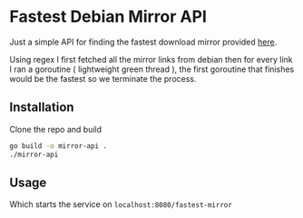 # Fastest Debian Mirror API

Just a simple API for finding the fastest download mirror provided [here](www.debian.org/mirror/list).

Using regex I first fetched all the mirror links from debian then for every link I ran a goroutine ( lightweight green thread ), the first goroutine that finishes would be the fastest so we terminate the process.

## Installation

Clone the repo and build

```bash
go build -o mirror-api .
./mirror-api
```

## Usage

Which starts the service on `localhost:8080/fastest-mirror`

